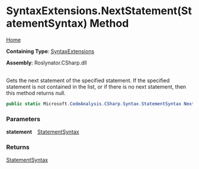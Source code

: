 # SyntaxExtensions\.NextStatement\(StatementSyntax\) Method

[Home](../../../../README.md)

**Containing Type**: [SyntaxExtensions](../README.md)

**Assembly**: Roslynator\.CSharp\.dll

\
Gets the next statement of the specified statement\.
If the specified statement is not contained in the list, or if there is no next statement, then this method returns null\.

```csharp
public static Microsoft.CodeAnalysis.CSharp.Syntax.StatementSyntax NextStatement(this Microsoft.CodeAnalysis.CSharp.Syntax.StatementSyntax statement)
```

### Parameters

**statement** &ensp; [StatementSyntax](https://docs.microsoft.com/en-us/dotnet/api/microsoft.codeanalysis.csharp.syntax.statementsyntax)

### Returns

[StatementSyntax](https://docs.microsoft.com/en-us/dotnet/api/microsoft.codeanalysis.csharp.syntax.statementsyntax)

